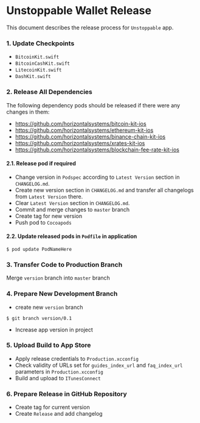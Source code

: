 # Unstoppable Wallet Release

This document describes the release process for `Unstoppable` app.

### 1. Update Checkpoints

* `BitcoinKit.swift`
* `BitcoinCashKit.swift`
* `LitecoinKit.swift`
* `DashKit.swift`

### 2. Release All Dependencies

The following dependency pods should be released if there were any changes in them:

* https://github.com/horizontalsystems/bitcoin-kit-ios
* https://github.com/horizontalsystems/ethereum-kit-ios
* https://github.com/horizontalsystems/binance-chain-kit-ios
* https://github.com/horizontalsystems/xrates-kit-ios
* https://github.com/horizontalsystems/blockchain-fee-rate-kit-ios

#### 2.1. Release pod if required

* Change version in `Podspec` according to `Latest Version` section in `CHANGELOG.md`.
* Create new version section in `CHANGELOG.md` and transfer all changelogs from `Latest Version` there.
* Clear `Latest Version` section in `CHANGELOG.md`.
* Commit and merge changes to `master` branch
* Create tag for new version
* Push pod to `Cocoapods`

#### 2.2. Update released pods in `Podfile` in application

```
$ pod update PodNameHere
```

### 3. Transfer Code to Production Branch

Merge `version` branch into `master` branch

### 4. Prepare New Development Branch

* create new `version` branch

```
$ git branch version/0.1
```

* Increase app version in project

### 5. Upload Build to App Store

* Apply release credentials to `Production.xcconfig`
* Check validity of URLs set for `guides_index_url` and `faq_index_url` parameters in `Production.xcconfig`
* Build and upload to `ITunesConnect`

### 6. Prepare Release in GitHub Repository

* Create tag for current version
* Create `Release` and add changelog
